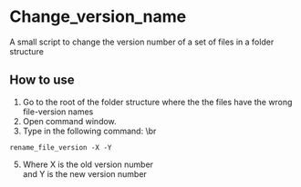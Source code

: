 # Change_version_name
A small script to change the version number of a set of files in a folder structure

## How to use
1. Go to the root of the folder structure where the the files have the wrong file-version names
2. Open command window. 
4. Type in the following command: \br
```
rename_file_version -X -Y
```
5. Where X is the old version number <br> and Y is the new version number <br>
